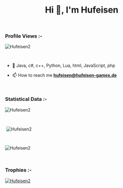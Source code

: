<h1 align="center">Hi 👋, I'm Hufeisen</h1>

<br>

<p align="right"> <h3>Profile Views :-</h3> <img src="https://komarev.com/ghpvc/?username=Hufeisen2&label=Profile%20views&color=0e75b6&style=flat"
    alt="Hufeisen2" /> 
  </p>

<br>

- 🌱 Java, c#, c++, Python, Lua, html, JavaScript, php

- 📫 How to reach me **hufeisen@hufeisen-games.de**

<br>

<h3>Statistical Data :-</h3>
<p><img align="center"
    src="https://github-readme-stats.vercel.app/api/top-langs?username=Hufeisen2&show_icons=true&locale=en&layout=compact"
    alt="Hufeisen2" /></p>

<br>

<p>&nbsp;<img align="center" src="https://github-readme-stats.vercel.app/api?username=Hufeisen2&show_icons=true&locale=en"
    alt="Hufeisen2" /></p>

<br>

<p><img align="center" src="https://github-readme-streak-stats.herokuapp.com/?user=Hufeisen2&" alt="Hufeisen2" /></p>

<br>
<h3>Trophies :-</h3>
<p align="left"> <a href="https://github.com/ryo-ma/github-profile-trophy"><img
      src="https://github-profile-trophy.vercel.app/?username=Hufeisen2" alt="Hufeisen2" /></a> </p>
